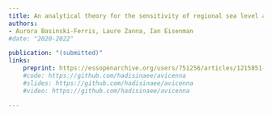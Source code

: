 ```yaml
---
title: An analytical theory for the sensitivity of regional sea level adjustment to the depth of Antarctic meltwater fluxes
authors: 
- Aurora Basinski-Ferris, Laure Zanna, Ian Eisenman
#date: "2020-2022"

publication: "(submitted)"
links:
    preprint: https://essopenarchive.org/users/751256/articles/1215851-an-analytical-theory-for-the-sensitivity-of-regional-sea-level-adjustment-to-the-depth-of-antarctic-meltwater-fluxes
    #code: https://github.com/hadisinaee/avicenna
    #slides: https://github.com/hadisinaee/avicenna
    #video: https://github.com/hadisinaee/avicenna

---
```

